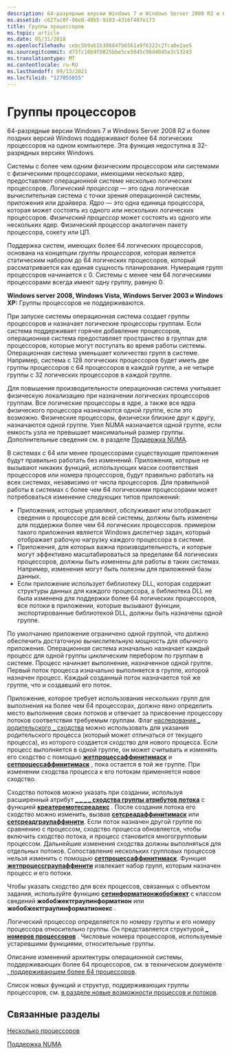 ```yaml
---
description: 64-разрядные версии Windows 7 и Windows Server 2008 R2 и более поздних версий Windows поддерживают более 64 логических процессоров на одном компьютере. Эта функция недоступна в 32-разрядных версиях Windows.
ms.assetid: c627ac0f-96e8-48b5-9103-4316f487e173
title: Группы процессоров
ms.topic: article
ms.date: 05/31/2018
ms.openlocfilehash: cebc5b9ab1b386847b6561a9f6322c2fca0e2ae5
ms.sourcegitcommit: d75fc10b9f0825bbe5ce5045c90d4045e3c53243
ms.translationtype: MT
ms.contentlocale: ru-RU
ms.lasthandoff: 09/13/2021
ms.locfileid: "127055055"
---
```

# <a name="processor-groups"></a>Группы процессоров

64-разрядные версии Windows 7 и Windows Server 2008 R2 и более поздних версий Windows поддерживают более 64 логических процессоров на одном компьютере. Эта функция недоступна в 32-разрядных версиях Windows.

Системы с более чем одним физическим процессором или системами с физическими процессорами, имеющими несколько ядер, предоставляют операционной системе несколько логических процессоров. *Логический процессор* — это одна логическая вычислительная система с точки зрения операционной системы, приложения или драйвера. *Ядро* — это одна единица процессора, которая может состоять из одного или нескольких логических процессоров. *Физический процессор* может состоять из одного или нескольких ядер. Физический процессор аналогичен пакету процессора, сокету или ЦП.

Поддержка систем, имеющих более 64 логических процессоров, основана на концепции *группы процессоров*, которая является статическим набором до 64 логических процессоров, который рассматривается как единая сущность планирования. Нумерация групп процессоров начинается с 0. Системы с менее чем 64 логическими процессорами всегда имеют одну группу, равную 0.

**Windows server 2008, Windows Vista, Windows Server 2003 и Windows XP:** Группы процессоров не поддерживаются.

При запуске системы операционная система создает группы процессоров и назначает логические процессоры группам. Если система поддерживает горячее добавление процессоров, операционная система предоставляет пространство в группах для процессоров, которые могут поступать во время работы системы. Операционная система уменьшает количество групп в системе. Например, система с 128 логических процессоров будет иметь две группы процессоров с 64 процессоров в каждой группе, а не четыре группы с 32 логических процессоров в каждой группе.

Для повышения производительности операционная система учитывает физическую локализацию при назначении логических процессоров группам. Все логические процессоры в ядре, а также все ядра физического процессора назначаются одной группе, если это возможно. Физические процессоры, физически близкие друг к другу, назначаются одной группе. Узел NUMA назначается одной группе, если емкость узла не превышает максимальный размер группы. Дополнительные сведения см. в разделе [Поддержка NUMA](numa-support.md).

В системах с 64 или менее процессорами существующие приложения будут правильно работать без изменений. Приложения, которые не вызывают никаких функций, использующих маски соответствия процессоров или номера процессоров, будут правильно работать на всех системах, независимо от числа процессоров. Для правильной работы в системах с более чем 64 логическими процессорами может потребоваться изменение следующих типов приложений:

-   Приложения, которые управляют, обслуживают или отображают сведения о процессоре для всей системы, должны быть изменены для поддержки более чем 64 логических процессоров. примером такого приложения является Windows диспетчер задач, который отображает рабочую нагрузку каждого процессора в системе.
-   Приложения, для которых важна производительность, и которые могут эффективно масштабироваться за пределами 64 логических процессоров, должны быть изменены для работы в таких системах. Например, изменения могут быть полезны для приложений базы данных.
-   Если приложение использует библиотеку DLL, которая содержит структуры данных для каждого процессора, а библиотека DLL не была изменена для поддержки более 64 логических процессоров, все потоки в приложении, которые вызывают функции, экспортированные библиотекой DLL, должны быть назначены одной группе.

По умолчанию приложение ограничено одной группой, что должно обеспечить достаточную вычислительную мощность для обычного приложения. Операционная система изначально назначает каждый процесс для одной группы циклическим перебором по группам в системе. Процесс начинает выполнение, назначенное одной группе. Первый поток процесса изначально выполняется в группе, которой назначен процесс. Каждый созданный поток назначается той же группе, что и создавший его поток.

Приложение, которое требует использования нескольких групп для выполнения на более чем 64 процессорах, должно явно определить место выполнения своих потоков и отвечает за присвоение процессору потоков соответствия требуемым группам. Флаг [наследования \_ родительского \_ сходства](process-creation-flags.md) можно использовать для указания родительского процесса (который может отличаться от текущего процесса), из которого создается сходство для нового процесса. Если процесс выполняется в одной группе, он может считывать и изменять его сходство с помощью [**жетпроцессаффинитимаск**](/windows/desktop/api/WinBase/nf-winbase-getprocessaffinitymask) и [**сетпроцессаффинитимаск**](/windows/desktop/api/WinBase/nf-winbase-setprocessaffinitymask) , пока остается в той же группе. При изменении сходства процесса к его потокам применяется новое сходство.

Сходство потоков можно указать при создании, используя расширенный атрибут [**\_ \_ \_ \_ сходства группы атрибутов потока**](/windows/win32/api/processthreadsapi/nf-processthreadsapi-updateprocthreadattribute) с функцией [**креатеремотесреадекс**](/windows/win32/api/processthreadsapi/nf-processthreadsapi-createremotethreadex) . После создания потока его сходство можно изменить, вызвав [**сетсреадаффинитимаск**](/windows/desktop/api/WinBase/nf-winbase-setthreadaffinitymask) или [**сетсреадграупаффинити**](/windows/win32/api/processtopologyapi/nf-processtopologyapi-setthreadgroupaffinity). Если поток назначен другой группе по сравнению с процессом, сходство процесса обновляется, чтобы включить сходство потока, и процесс становится многогрупповым процессом. Дальнейшие изменения сходства должны выполняться для отдельных потоков. Сопоставление нескольких групповых процессов нельзя изменить с помощью [**сетпроцессаффинитимаск**](/windows/desktop/api/WinBase/nf-winbase-setprocessaffinitymask). Функция [**жетпроцессграупаффинити**](/windows/win32/api/processtopologyapi/nf-processtopologyapi-getprocessgroupaffinity) извлекает набор групп, которым назначен процесс и его потоки.

Чтобы указать сходство для всех процессов, связанных с объектом задания, используйте функцию [**сетинформатионжобобжект**](/windows/win32/api/jobapi2/nf-jobapi2-setinformationjobobject) с классом сведений **жобобжектграупинформатион** или **жобобжектграупинформатионекс** .

Логический процессор определяется по номеру группы и его номеру процессора относительно группы. Он представляется структурой [**\_ номеров процессоров**](/windows/desktop/api/WinNT/ns-winnt-processor_number) . Числовые номера процессоров, используемые устаревшими функциями, относительные группы.

Описание изменений архитектуры операционной системы, поддерживающих более 64 процессоров, см. в техническом документе [, поддерживающем более 64 процессоров](https://www.microsoft.com/whdc/system/Sysinternals/MoreThan64proc.mspx).

Список новых функций и структур, поддерживающих группы процессоров, см. [в разделе новые возможности процессов и потоков](what-s-new-in-processes-and-threads.md).

## <a name="related-topics"></a>Связанные разделы

<dl> <dt>

[Несколько процессоров](multiple-processors.md)
</dt> <dt>

[Поддержка NUMA](numa-support.md)
</dt> </dl>

 

 
